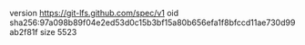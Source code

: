version https://git-lfs.github.com/spec/v1
oid sha256:97a098b89f04e2ed53d0c15b3bf15a80b656efa1f8bfccd11ae730d99ab2f81f
size 5523
